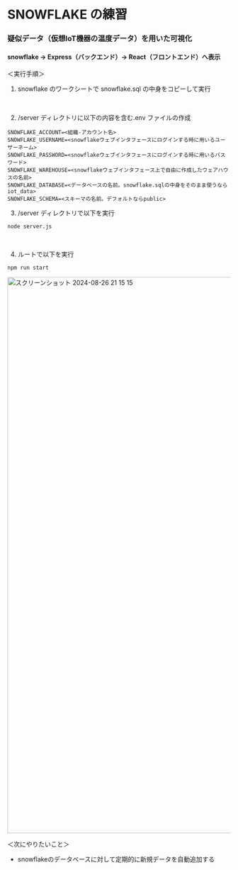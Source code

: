 # SNOWFLAKE の練習
### 疑似データ（仮想IoT機器の温度データ）を用いた可視化
#### snowflake → Express（バックエンド）→ React（フロントエンド）へ表示

＜実行手順＞

1. snowflake のワークシートで snowflake.sql の中身をコピーして実行

<br>

2. /server ディレクトリに以下の内容を含む.env ファイルの作成

```
SNOWFLAKE_ACCOUNT=<組織-アカウント名>
SNOWFLAKE_USERNAME=<snowflakeウェブインタフェースにログインする時に用いるユーザーネーム>
SNOWFLAKE_PASSWORD=<snowflakeウェブインタフェースにログインする時に用いるパスワード>
SNOWFLAKE_WAREHOUSE=<snowflakeウェブインタフェース上で自由に作成したウェアハウスの名前>
SNOWFLAKE_DATABASE=<データベースの名前。snowflake.sqlの中身をそのまま使うならiot_data>
SNOWFLAKE_SCHEMA=<スキーマの名前。デフォルトならpublic>
```

3. /server ディレクトリで以下を実行

```
node server.js
```

<br>

4. ルートで以下を実行


```
npm run start
```

<img width="1254" alt="スクリーンショット 2024-08-26 21 15 15" src="https://github.com/user-attachments/assets/d50d9233-54f8-4cd1-ab36-975816267fc8">

＜次にやりたいこと＞

- snowflakeのデータベースに対して定期的に新規データを自動追加する
